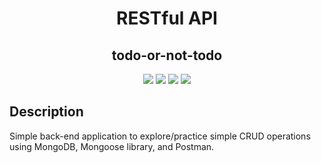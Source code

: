 <h1 align="center">RESTful API</h1>

<h2 align="center"> todo-or-not-todo</h2>
  
<p align="center">
    <img src="https://img.shields.io/badge/node.js-6DA55F?style=for-the-badge&logo=node.js&logoColor=white"/>
    <img src="https://img.shields.io/badge/MongoDB-%234ea94b.svg?style=for-the-badge&logo=mongodb&logoColor=white">
    <img src="https://badge.fury.io/js/mongoose.svg" />
    <img src="https://img.shields.io/badge/Postman-FF6C37?style=for-the-badge&logo=postman&logoColor=white"  />
    
</p>

## Description

Simple back-end application to explore/practice simple CRUD operations using MongoDB, Mongoose library, and Postman.
